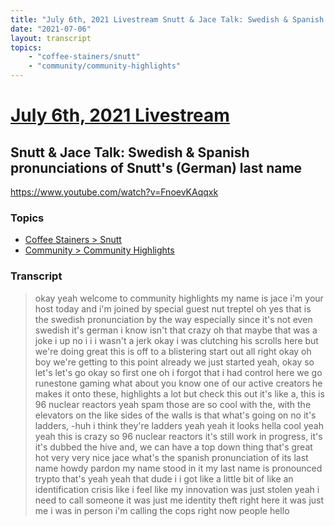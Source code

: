 ```yaml
---
title: "July 6th, 2021 Livestream Snutt & Jace Talk: Swedish & Spanish pronunciations of Snutt's (German) last name"
date: "2021-07-06"
layout: transcript
topics:
    - "coffee-stainers/snutt"
    - "community/community-highlights"
---
```

# [July 6th, 2021 Livestream](../2021-07-06.md)
## Snutt & Jace Talk: Swedish & Spanish pronunciations of Snutt's (German) last name
https://www.youtube.com/watch?v=FnoevKAqqxk

### Topics
* [Coffee Stainers > Snutt](../topics/coffee-stainers/snutt.md)
* [Community > Community Highlights](../topics/community/community-highlights.md)

### Transcript

> okay yeah welcome to community highlights my name is jace i'm your host today and i'm joined by special guest nut treptel oh yes that is the swedish pronunciation by the way especially since it's not even swedish it's german i know isn't that crazy oh that maybe that was a joke i up no i i i wasn't a jerk okay i was clutching his scrolls here but we're doing great this is off to a blistering start out all right okay oh boy we're getting to this point already we just started yeah, okay so let's let's go okay so first one oh i forgot that i had control here we go runestone gaming what about you know one of our active creators he makes it onto these, highlights a lot but check this out it's like a, this is 96 nuclear reactors yeah spam those are so cool with the, with the elevators on the like sides of the walls is that what's going on no it's ladders, -huh i think they're ladders yeah yeah it looks hella cool yeah yeah this is crazy so 96 nuclear reactors it's still work in progress, it's it's dubbed the hive and, we can have a top down thing that's great hot very very nice jace what's the spanish pronunciation of its last name howdy pardon my name stood in it my last name is pronounced trypto that's yeah yeah that dude i i got like a little bit of like an identification crisis like i feel like my innovation was just stolen yeah i need to call someone it was just me identity theft right here it was just me i was in person i'm calling the cops right now people hello
